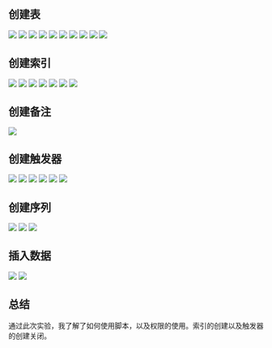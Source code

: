 ## 创建表
![](1.png)
![](2.png)
![](4.png)
![](5.png)
![](6.png)
![](7.png)
![](9.png)
![](13.png)
![](14.png)
![](16.png)

## 创建索引
![](3.png)
![](10.png)
![](11.png)
![](12.png)
![](15.png)
![](17.png)
![](18.png)

## 创建备注
![](8.png)

## 创建触发器
![](19.png)
![](20.png)
![](21.png)
![](22.png)
![](23.png)
![](24.png)

## 创建序列
![](25.png)
![](26.png)
![](27.png)

## 插入数据
![](28.png)
![](29.png)

## 总结
通过此次实验，我了解了如何使用脚本，以及权限的使用。索引的创建以及触发器的创建关闭。
